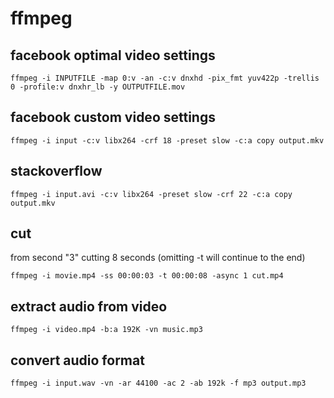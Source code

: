 # ffmpeg

## facebook optimal video settings

```ffmpeg -i INPUTFILE -map 0:v -an -c:v dnxhd -pix_fmt yuv422p -trellis 0 -profile:v dnxhr_lb -y OUTPUTFILE.mov```

## facebook custom video settings

```ffmpeg -i input -c:v libx264 -crf 18 -preset slow -c:a copy output.mkv```

## stackoverflow

```ffmpeg -i input.avi -c:v libx264 -preset slow -crf 22 -c:a copy output.mkv```

## cut

from second "3" cutting 8 seconds (omitting -t will continue to the end)

```ffmpeg -i movie.mp4 -ss 00:00:03 -t 00:00:08 -async 1 cut.mp4```

## extract audio from video

```ffmpeg -i video.mp4 -b:a 192K -vn music.mp3```

## convert audio format

```ffmpeg -i input.wav -vn -ar 44100 -ac 2 -ab 192k -f mp3 output.mp3```

